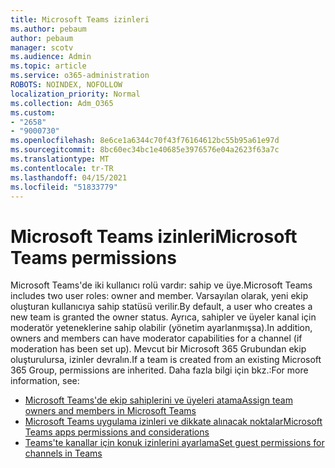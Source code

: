 ```yaml
---
title: Microsoft Teams izinleri
ms.author: pebaum
author: pebaum
manager: scotv
ms.audience: Admin
ms.topic: article
ms.service: o365-administration
ROBOTS: NOINDEX, NOFOLLOW
localization_priority: Normal
ms.collection: Adm_O365
ms.custom:
- "2658"
- "9000730"
ms.openlocfilehash: 8e6ce1a6344c70f43f76164612bc55b95a61e97d
ms.sourcegitcommit: 8bc60ec34bc1e40685e3976576e04a2623f63a7c
ms.translationtype: MT
ms.contentlocale: tr-TR
ms.lasthandoff: 04/15/2021
ms.locfileid: "51833779"
---
```

# <a name="microsoft-teams-permissions"></a><span data-ttu-id="e511c-102">Microsoft Teams izinleri</span><span class="sxs-lookup"><span data-stu-id="e511c-102">Microsoft Teams permissions</span></span>

<span data-ttu-id="e511c-103">Microsoft Teams'de iki kullanıcı rolü vardır: sahip ve üye.</span><span class="sxs-lookup"><span data-stu-id="e511c-103">Microsoft Teams includes two user roles: owner and member.</span></span> <span data-ttu-id="e511c-104">Varsayılan olarak, yeni ekip oluşturan kullanıcıya sahip statüsü verilir.</span><span class="sxs-lookup"><span data-stu-id="e511c-104">By default, a user who creates a new team is granted the owner status.</span></span> <span data-ttu-id="e511c-105">Ayrıca, sahipler ve üyeler kanal için moderatör yeteneklerine sahip olabilir (yönetim ayarlanmışsa).</span><span class="sxs-lookup"><span data-stu-id="e511c-105">In addition, owners and members can have moderator capabilities for a channel (if moderation has been set up).</span></span> <span data-ttu-id="e511c-106">Mevcut bir Microsoft 365 Grubundan ekip oluşturulursa, izinler devralın.</span><span class="sxs-lookup"><span data-stu-id="e511c-106">If a team is created from an existing Microsoft 365 Group, permissions are inherited.</span></span> <span data-ttu-id="e511c-107">Daha fazla bilgi için bkz.:</span><span class="sxs-lookup"><span data-stu-id="e511c-107">For more information, see:</span></span>

- [<span data-ttu-id="e511c-108">Microsoft Teams'de ekip sahiplerini ve üyeleri atama</span><span class="sxs-lookup"><span data-stu-id="e511c-108">Assign team owners and members in Microsoft Teams</span></span>](https://docs.microsoft.com/microsoftteams/assign-roles-permissions)
- [<span data-ttu-id="e511c-109">Microsoft Teams uygulama izinleri ve dikkate alınacak noktalar</span><span class="sxs-lookup"><span data-stu-id="e511c-109">Microsoft Teams apps permissions and considerations</span></span>](https://docs.microsoft.com/microsoftteams/app-permissions)
- [<span data-ttu-id="e511c-110">Teams'te kanallar için konuk izinlerini ayarlama</span><span class="sxs-lookup"><span data-stu-id="e511c-110">Set guest permissions for channels in Teams</span></span>](https://support.office.com/article/4756c468-2746-4bfd-a582-736d55fcc169)
